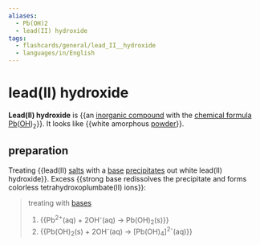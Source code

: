 ```yaml
---
aliases:
  - Pb(OH)2
  - lead(II) hydroxide
tags:
  - flashcards/general/lead_II__hydroxide
  - languages/in/English
---
```


# lead(II) hydroxide

__Lead(II) hydroxide__ is {{an [inorganic compound](inorganic%20compound.md) with the [chemical formula](chemical%20formula.md) [Pb](lead.md)([OH](hydroxide.md))<sub>2</sub>}}. It looks like {{white amorphous [powder](powder.md)}}.

## preparation

Treating {{lead(II) [salts](salt%20(chemistry).md) with a [base](base%20(chemistry).md) [precipitates](precipitate.md) out white lead(II) hydroxide}}. Excess {{strong base redissolves the precipitate and forms colorless tetrahydroxoplumbate(II) ions}}:

> treating with [bases](base%20(chemistry).md)
> 1. {{Pb<sup>2+</sup>(aq) + 2OH<sup>-</sup>(aq) → Pb(OH)<sub>2</sub>(s)}}
> 2. {{Pb(OH)<sub>2</sub>(s) + 2OH<sup>-</sup>(aq) → \[Pb(OH)<sub>4</sub>\]<sup>2-</sup>(aq)}}
